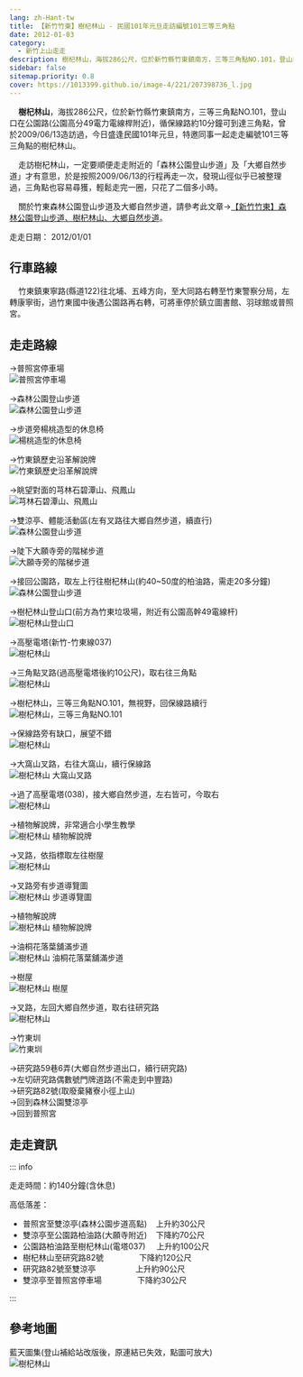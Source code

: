 ```yaml
---
lang: zh-Hant-tw
title: 【新竹竹東】樹杞林山 - 民國101年元旦走訪編號101三等三角點
date: 2012-01-03
category: 
  - 新竹上山走走
description: 樹杞林山，海拔286公尺，位於新竹縣竹東鎮南方，三等三角點NO.101，登山口在公園路(公園高分49電力電線桿附近)，循保線路約10分鐘可到達三角點，曾於2009/06/13造訪過，今日盛逢民國101年元旦，特邀同事一起走走編號101三等三角點的樹杞林山。
sidebar: false
sitemap.priority: 0.8
cover: https://1013399.github.io/image-4/221/207398736_l.jpg
---
```


    **樹杞林山**，海拔286公尺，位於新竹縣竹東鎮南方，三等三角點NO.101，登山口在公園路(公園高分49電力電線桿附近)，循保線路約10分鐘可到達三角點，曾於2009/06/13造訪過，今日盛逢民國101年元旦，特邀同事一起走走編號101三等三角點的樹杞林山。

<!-- more -->

    走訪樹杞林山，一定要順便走走附近的「森林公園登山步道」及「大鄉自然步道」才有意思，於是按照2009/06/13的行程再走一次，發現山徑似乎已被整理過，三角點也容易尋獲，輕鬆走完一圈，只花了二個多小時。  

    關於竹東森林公園登山步道及大鄉自然步道，請參考此文章→[【新竹竹東】森林公園登山步道、樹杞林山、大鄉自然步道](/posts/post-360-2009-06-15.hmd)。

走走日期： 2012/01/01

## 行車路線
    竹東鎮東寧路(縣道122)往北埔、五峰方向，至大同路右轉至竹東警察分局，左轉康寧街，過竹東國中後遇公園路再右轉，可將車停於鎮立圖書館、羽球館或普照宮。

## 走走路線
→普照宮停車場  
![普照宮停車場](https://1013399.github.io/image-4/221/207398688_l.jpg)

→森林公園登山步道  
![森林公園登山步道](https://1013399.github.io/image-4/221/207398714_l.jpg)

→步道旁楊桃造型的休息椅  
![楊桃造型的休息椅](https://1013399.github.io/image-4/221/207398718_l.jpg)

→竹東鎮歷史沿革解說牌  
![竹東鎮歷史沿革解說牌](https://1013399.github.io/image-4/221/207398729_l.jpg)

→眺望對面的芎林石碧潭山、飛鳳山  
![芎林石碧潭山、飛鳳山](https://1013399.github.io/image-4/221/207398736_l.jpg)

→雙涼亭、體能活動區(左有叉路往大鄉自然步道，續直行)  
![森林公園登山步道](https://1013399.github.io/image-4/221/207398738_l.jpg)

→陡下大願寺旁的階梯步道  
![大願寺旁的階梯步道](https://1013399.github.io/image-4/221/207398751_l.jpg)

→接回公園路，取左上行往樹杞林山(約40~50度的柏油路，需走20多分鐘)  
![森林公園登山步道](https://1013399.github.io/image-4/221/207398757_l.jpg)

→樹杞林山登山口(前方為竹東垃圾場，附近有公園高幹49電線杆)  
![樹杞林山登山口](https://1013399.github.io/image-4/221/207398763_l.jpg)

→高壓電塔(新竹-竹東線037)  
![樹杞林山](https://1013399.github.io/image-4/221/207398769_l.jpg)

→三角點叉路(過高壓電塔後約10公尺)，取右往三角點  
![樹杞林山](https://1013399.github.io/image-4/221/207398778_l.jpg)

→樹杞林山，三等三角點NO.101，無視野，回保線路續行  
![樹杞林山，三等三角點NO.101](https://1013399.github.io/image-4/221/207398785_l.jpg)

→保線路旁有缺口，展望不錯  
![樹杞林山](https://1013399.github.io/image-4/221/207398808_l.jpg)

→大窩山叉路，右往大窩山，續行保線路  
![樹杞林山 大窩山叉路](https://1013399.github.io/image-4/221/207398812_l.jpg)

→過了高壓電塔(038)，接大鄉自然步道，左右皆可，今取右  
![樹杞林山](https://1013399.github.io/image-4/221/207398824_l.jpg)

→植物解說牌，非常適合小學生教學  
![樹杞林山 植物解說牌](https://1013399.github.io/image-4/221/207398827_l.jpg)

→叉路，依指標取左往樹屋  
![樹杞林山](https://1013399.github.io/image-4/221/207398843_l.jpg)

→叉路旁有步道導覽圖  
![樹杞林山 步道導覽圖](https://1013399.github.io/image-4/221/207398854_l.jpg)

→植物解說牌  
![樹杞林山 植物解說牌](https://1013399.github.io/image-4/221/207398863_l.jpg)

→油桐花落葉舖滿步道  
![樹杞林山 油桐花落葉舖滿步道](https://1013399.github.io/image-4/221/207398872_l.jpg)

→樹屋  
![樹杞林山 樹屋](https://1013399.github.io/image-4/221/207398880_l.jpg)

→叉路，左回大鄉自然步道，取右往研究路  
![樹杞林山](https://1013399.github.io/image-4/221/207398891_l.jpg)

→竹東圳  
![竹東圳](https://1013399.github.io/image-4/221/207398894_l.jpg)

→研究路59巷6弄(大鄉自然步道出口，續行研究路)  
→左切研究路偶數號門牌道路(不需走到中豐路)  
→研究路82號(取廢棄豬寮小徑上山)  
→回到森林公園雙涼亭  
→回到普照宮

## 走走資訊

::: info

走走時間：約140分鐘(含休息)

高低落差：  
- 普照宮至雙涼亭(森林公園步道高點)    上升約30公尺  
- 雙涼亭至公園路柏油路(大願寺附近)    下降約70公尺  
- 公園路柏油路至樹杞林山(電塔037)     上升約100公尺  
- 樹杞林山至研究路82號                下降約120公尺  
- 研究路82號至雙涼亭                  上升約90公尺  
- 雙涼亭至普照宮停車場                下降約30公尺

:::

## 參考地圖
藍天圖集(登山補給站改版後，原連結已失效，點圖可放大)  
![樹杞林山](https://1013399.github.io/image-4/221/207399019_l.jpg)